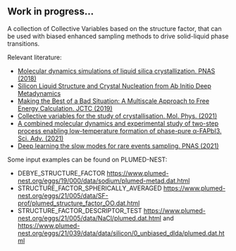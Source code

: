 ## Work in progress...

A collection of Collective Variables based on the structure factor, that can be used with biased enhanced sampling methods to drive solid-liquid phase transitions.

Relevant literature:
- [Molecular dynamics simulations of liquid silica crystallization. PNAS (2018)](https://www.pnas.org/content/115/21/5348.short)
- [Silicon Liquid Structure and Crystal Nucleation from Ab Initio Deep Metadynamics](https://journals.aps.org/prl/abstract/10.1103/PhysRevLett.121.265701)
- [Making the Best of a Bad Situation: A Multiscale Approach to Free Energy Calculation. JCTC (2019)](https://pubs.acs.org/doi/abs/10.1021/acs.jctc.9b00032)
- [Collective variables for the study of crystallisation. Mol. Phys. (2021)](https://www.tandfonline.com/doi/abs/10.1080/00268976.2021.1893848)
- [A combined molecular dynamics and experimental study of two-step process enabling low-temperature formation of phase-pure α-FAPbI3. Sci. Adv. (2021)](https://www.science.org/doi/10.1126/sciadv.abe3326)
- [Deep learning the slow modes for rare events sampling. PNAS (2021)](https://arxiv.org/abs/2107.03943)

Some input examples can be found on PLUMED-NEST:
- DEBYE_STRUCTURE_FACTOR https://www.plumed-nest.org/eggs/19/000/data/sodium/plumed-metad.dat.html
- STRUCTURE_FACTOR_SPHERICALLY_AVERAGED https://www.plumed-nest.org/eggs/21/005/data/SF-prof/plumed_structure_factor_OO.dat.html
- STRUCTURE_FACTOR_DESCRIPTOR_TEST https://www.plumed-nest.org/eggs/21/005/data/NaCl/plumed.dat.html and https://www.plumed-nest.org/eggs/21/039/data/data/silicon/0_unbiased_dlda/plumed.dat.html
